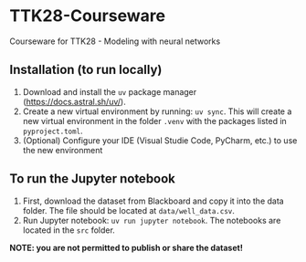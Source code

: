 # TTK28-Courseware
Courseware for TTK28 - Modeling with neural networks


## Installation (to run locally)

1. Download and install the `uv` package manager (https://docs.astral.sh/uv/).
2. Create a new virtual environment by running: `uv sync`. 
This will create a new virtual environment in the folder `.venv` with the packages listed in `pyproject.toml`.
3. (Optional) Configure your IDE (Visual Studie Code, PyCharm, etc.) to use the new environment

## To run the Jupyter notebook

1. First, download the dataset from Blackboard and copy it into the data folder. The file should be located at `data/well_data.csv`.
2. Run Jupyter notebook: `uv run jupyter notebook`. The notebooks are located in the `src` folder.

**NOTE: you are not permitted to publish or share the dataset!**